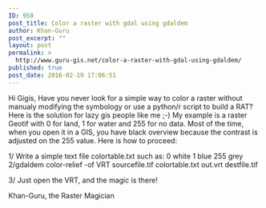 ```yaml
---
ID: 950
post_title: Color a raster with gdal using gdaldem
author: Khan-Guru
post_excerpt: ""
layout: post
permalink: >
  http://www.guru-gis.net/color-a-raster-with-gdal-using-gdaldem/
published: true
post_date: 2016-02-19 17:06:51
---
```

Hi Gigis, 
Have you never look for a simple way to color a raster without manualy modifying the symbology or use a python/r script to build a RAT? 
Here is the solution for lazy gis people like me ;-)
My example is a raster Geotif with 0 for land, 1 for water and 255 for no data. Most of the time, when you open it in a GIS, you have black overview because the contrast is adjusted on the 255 value. Here is how to proceed:

1/ Write a simple text file colortable.txt such as:
    0 white
    1 blue
    255 grey
2/gdaldem color-relief -of VRT sourcefile.tif colortable.txt out.vrt destfile.tif

3/ Just open the VRT, and the magic is there!

Khan-Guru, the Raster Magician